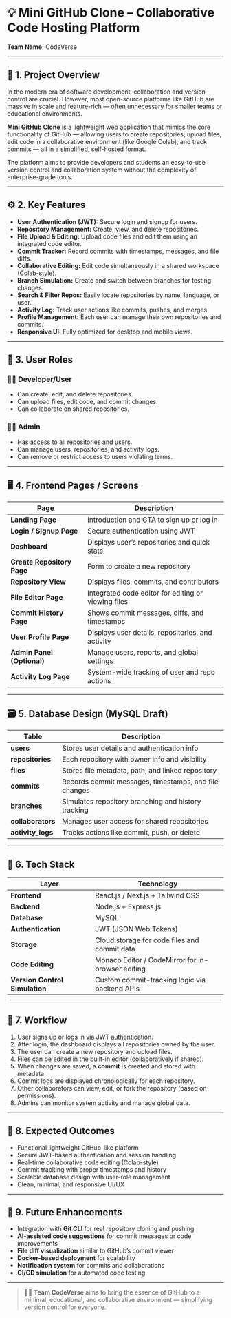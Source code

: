 # 💡 Mini GitHub Clone – Collaborative Code Hosting Platform  
**Team Name:** CodeVerse  

---

## 📄 1. Project Overview  

In the modern era of software development, collaboration and version control are crucial. However, most open-source platforms like GitHub are massive in scale and feature-rich — often unnecessary for smaller teams or educational environments.  

**Mini GitHub Clone** is a lightweight web application that mimics the core functionality of GitHub — allowing users to create repositories, upload files, edit code in a collaborative environment (like Google Colab), and track commits — all in a simplified, self-hosted format.  

The platform aims to provide developers and students an easy-to-use version control and collaboration system without the complexity of enterprise-grade tools.

---

## ⚙️ 2. Key Features  

- **User Authentication (JWT):** Secure login and signup for users.  
- **Repository Management:** Create, view, and delete repositories.  
- **File Upload & Editing:** Upload code files and edit them using an integrated code editor.  
- **Commit Tracker:** Record commits with timestamps, messages, and file diffs.  
- **Collaborative Editing:** Edit code simultaneously in a shared workspace (Colab-style).  
- **Branch Simulation:** Create and switch between branches for testing changes.  
- **Search & Filter Repos:** Easily locate repositories by name, language, or user.  
- **Activity Log:** Track user actions like commits, pushes, and merges.  
- **Profile Management:** Each user can manage their own repositories and commits.  
- **Responsive UI:** Fully optimized for desktop and mobile views.  

---

## 👥 3. User Roles  

### 🧑‍💻 Developer/User  
- Can create, edit, and delete repositories.  
- Can upload files, edit code, and commit changes.  
- Can collaborate on shared repositories.  

### 👩‍💼 Admin  
- Has access to all repositories and users.  
- Can manage users, repositories, and activity logs.  
- Can remove or restrict access to users violating terms.  

---

## 🖥️ 4. Frontend Pages / Screens  

| Page | Description |
|------|--------------|
| **Landing Page** | Introduction and CTA to sign up or log in |
| **Login / Signup Page** | Secure authentication using JWT |
| **Dashboard** | Displays user’s repositories and quick stats |
| **Create Repository Page** | Form to create a new repository |
| **Repository View** | Displays files, commits, and contributors |
| **File Editor Page** | Integrated code editor for editing or viewing files |
| **Commit History Page** | Shows commit messages, diffs, and timestamps |
| **User Profile Page** | Displays user details, repositories, and activity |
| **Admin Panel (Optional)** | Manage users, reports, and global settings |
| **Activity Log Page** | System-wide tracking of user and repo actions |

---

## 🗃️ 5. Database Design (MySQL Draft)  

| Table | Description |
|--------|--------------|
| **users** | Stores user details and authentication info |
| **repositories** | Each repository with owner info and visibility |
| **files** | Stores file metadata, path, and linked repository |
| **commits** | Records commit messages, timestamps, and file changes |
| **branches** | Simulates repository branching and history tracking |
| **collaborators** | Manages user access for shared repositories |
| **activity_logs** | Tracks actions like commit, push, or delete |

---

## 🧰 6. Tech Stack  

| Layer | Technology |
|--------|-------------|
| **Frontend** | React.js / Next.js + Tailwind CSS |
| **Backend** | Node.js + Express.js |
| **Database** | MySQL |
| **Authentication** | JWT (JSON Web Tokens) |
| **Storage** | Cloud storage for code files and commit data |
| **Code Editing** | Monaco Editor / CodeMirror for in-browser editing |
| **Version Control Simulation** | Custom commit-tracking logic via backend APIs |

---

## 🔄 7. Workflow  

1. User signs up or logs in via JWT authentication.  
2. After login, the dashboard displays all repositories owned by the user.  
3. The user can create a new repository and upload files.  
4. Files can be edited in the built-in editor (collaboratively if shared).  
5. When changes are saved, a **commit** is created and stored with metadata.  
6. Commit logs are displayed chronologically for each repository.  
7. Other collaborators can view, edit, or fork the repository (based on permissions).  
8. Admins can monitor system activity and manage global data.  

---

## 🎯 8. Expected Outcomes  

- Functional lightweight GitHub-like platform  
- Secure JWT-based authentication and session handling  
- Real-time collaborative code editing (Colab-style)  
- Commit tracking with proper timestamps and history  
- Scalable database design with user-role management  
- Clean, minimal, and responsive UI/UX  

---

## 🚀 9. Future Enhancements  

- Integration with **Git CLI** for real repository cloning and pushing  
- **AI-assisted code suggestions** for commit messages or code improvements  
- **File diff visualization** similar to GitHub’s commit viewer  
- **Docker-based deployment** for scalability  
- **Notification system** for commits and collaborations  
- **CI/CD simulation** for automated code testing  

---

> 🧑‍💻 **Team CodeVerse** aims to bring the essence of GitHub to a minimal, educational, and collaborative environment — simplifying version control for everyone.
